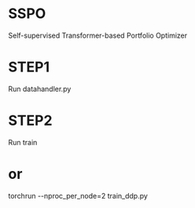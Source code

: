 # SSPO
 Self-supervised Transformer-based Portfolio Optimizer
# STEP1
Run datahandler.py

# STEP2
Run train

# or

torchrun --nproc_per_node=2 train_ddp.py
